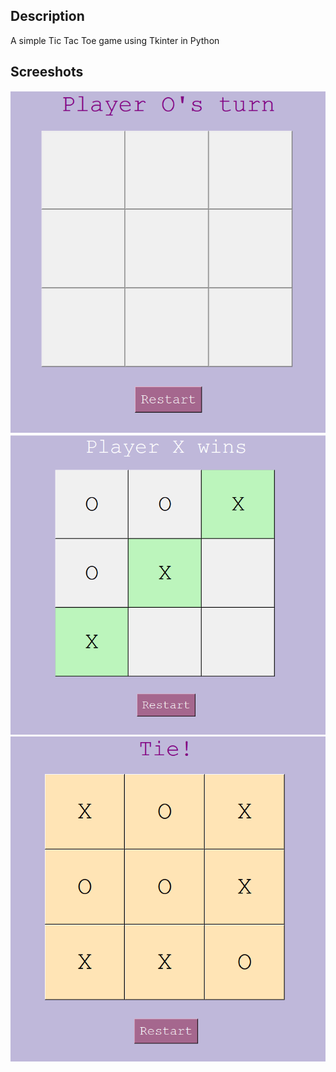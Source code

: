 ## Description
A simple Tic Tac Toe game using Tkinter in Python
## Screeshots
<img src="eg3.png" width=600>
<img src="eg1.png" width=600>
<img src="eg2.png" width=600>
